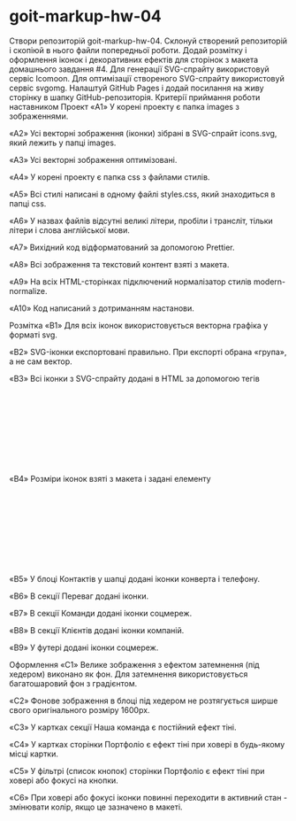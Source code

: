 # goit-markup-hw-04
Створи репозиторій goit-markup-hw-04.
Склонуй створений репозиторій і скопіюй в нього файли попередньої роботи.
Додай розмітку і оформлення іконок і декоративних ефектів для сторінок з макета домашнього завдання #4.
Для генерації SVG-спрайту використовуй сервіс Icomoon.
Для оптимізації створеного SVG-спрайту використовуй сервіс svgomg.
Налаштуй GitHub Pages і додай посилання на живу сторінку в шапку GitHub-репозиторія.
Критерії приймання роботи наставником
Проект
«A1» У корені проекту є папка images з зображеннями.

«A2» Усі векторні зображення (іконки) зібрані в SVG-спрайт icons.svg, який лежить у папці images.

«A3» Усі векторні зображення оптимізовані.

«A4» У корені проекту є папка css з файлами стилів.

«A5» Всі стилі написані в одному файлі styles.css, який знаходиться в папці css.

«A6» У назвах файлів відсутні великі літери, пробіли і трансліт, тільки літери і слова англійської мови.

«A7» Вихідний код відформатований за допомогою Prettier.

«A8» Всі зображення та текстовий контент взяті з макета.

«A9» На всіх HTML-сторінках підключений нормалізатор стилів modern-normalize.

«A10» Код написаний з дотриманням настанови.

Розмітка
«B1» Для всіх іконок використовується векторна графіка у форматі svg.

«B2» SVG-іконки експортовані правильно. При експорті обрана «група», а не сам вектор.

«B3» Всі іконки з SVG-спрайту додані в HTML за допомогою тегів <svg> і <use>

«B4» Розміри іконок взяті з макета і задані елементу <svg> в HTML-файлі.

«B5» У блоці Контактів у шапці додані іконки конверта і телефону.

«B6» В секції Переваг додані іконки.

«B7» В секції Команди додані іконки соцмереж.

«B8» В секції Клієнтів додані іконки компаній.

«B9» У футері додані іконки соцмереж.

Оформлення
«C1» Велике зображення з ефектом затемнення (під хедером) виконано як фон. Для затемнення використовується багатошаровий фон з градієнтом.

«C2» Фонове зображення в блоці під хедером не розтягується ширше свого оригінального розміру 1600рх.

«C3» У картках секції Наша команда є постійний ефект тіні.

«C4» У картках сторінки Портфоліо є ефект тіні при ховері в будь-якому місці картки.

«C5» У фільтрі (список кнопок) сторінки Портфоліо є ефект тіні при ховері або фокусі на кнопки.

«C6» При ховері або фокусі іконки повинні переходити в активний стан - змінювати колір, якщо це зазначено в макеті.
